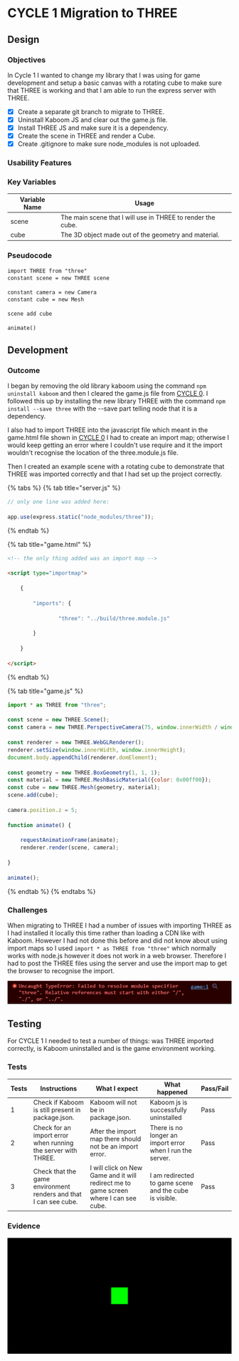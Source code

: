 # CYCLE 1 Migration to THREE

## Design

### Objectives

In Cycle 1 I wanted to change my library that I was using for game development and setup a basic canvas with a rotating cube to make sure that THREE is working and that I am able to run the express server with THREE.

* [x] Create a separate git branch to migrate to THREE.
* [x] Uninstall Kaboom JS and clear out the game.js file.
* [x] Install THREE JS and make sure it is a dependency.
* [x] Create the scene in THREE and render a Cube.
* [x] Create .gitignore to make sure node\_modules is not uploaded.

### Usability Features

### Key Variables

| Variable Name | Usage                                                       |
| ------------- | ----------------------------------------------------------- |
| scene         | The main scene that I will use in THREE to render the cube. |
| cube          | The 3D object made out of the geometry and material.        |

### Pseudocode

```
import THREE from "three"
constant scene = new THREE scene

constant camera = new Camera
constant cube = new Mesh

scene add cube

animate()
```

## Development

### Outcome

I began by removing the old library kaboom using the command `npm uninstall kaboom` and then I cleared the game.js file from [CYCLE 0](../2-design-and-development/cycle-1.md). I followed this up by installing the new library THREE with the command `npm install --save three` with the --save part telling node that it is a dependency.

I also had to import THREE into the javascript file which meant in the game.html file shown in [CYCLE 0](../2-design-and-development/cycle-1.md) I had to create an import map; otherwise I would keep getting an error where I couldn't use require and it the import wouldn't recognise the location of the three.module.js file.

Then I created an example scene with a rotating cube to demonstrate that THREE was imported correctly and that I had set up the project correctly.

{% tabs %}
{% tab title="server.js" %}
```javascript
// only one line was added here:

app.use(express.static("node_modules/three"));
```
{% endtab %}

{% tab title="game.html" %}
```html
<!-- the only thing added was an import map -->

<script type="importmap">
            
    {
                
        "imports": {
                
                "three": "../build/three.module.js"
                
        }
            
    }
        
</script>
```
{% endtab %}

{% tab title="game.js" %}
```javascript
import * as THREE from "three";

const scene = new THREE.Scene();
const camera = new THREE.PerspectiveCamera(75, window.innerWidth / window.innerHeight, 0.1, 1000);

const renderer = new THREE.WebGLRenderer();
renderer.setSize(window.innerWidth, window.innerHeight);
document.body.appendChild(renderer.domElement);

const geometry = new THREE.BoxGeometry(1, 1, 1);
const material = new THREE.MeshBasicMaterial({color: 0x00ff00});
const cube = new THREE.Mesh(geometry, material);
scene.add(cube);

camera.position.z = 5;

function animate() {
	
	requestAnimationFrame(animate);
	renderer.render(scene, camera);

}

animate();
```
{% endtab %}
{% endtabs %}

### Challenges

When migrating to THREE I had a number of issues with importing THREE as I had installed it locally this time rather than loading a CDN like with Kaboom. However I had not done this before and did not know about using import maps so I used `import * as THREE from "three"` which normally works with node.js however it does not work in a web browser. Therefore I had to post the  THREE files using the server and use the import map to get the browser to recognise the import.

![The browser doesn't automatically handle imports unlike node.js.](<../.gitbook/assets/image (4) (1) (1) (1).png>)

## Testing

For CYCLE 1 I needed to test a number of things: was THREE imported correctly, is Kaboom uninstalled and is the game environment working.

### Tests

| Tests | Instructions                                                     | What I expect                                                                         | What happened                                             | Pass/Fail |
| ----- | ---------------------------------------------------------------- | ------------------------------------------------------------------------------------- | --------------------------------------------------------- | --------- |
| 1     | Check if Kaboom is still present in package.json.                | Kaboom will not be in package.json.                                                   | Kaboom js is successfully uninstalled                     | Pass      |
| 2     | Check for an import error when running the server with THREE.    | After the import map there should not be an import error.                             | There is no longer an import error when I run the server. | Pass      |
| 3     | Check that the game environment renders and that I can see cube. | I will click on New Game and it will redirect me to game screen where I can see cube. | I am redirected to game scene and the cube is visible.    | Pass      |

### Evidence

![The cube is displaying correctly meaning that THREE is imported and working correctly.](<../.gitbook/assets/image (5) (1) (1) (1).png>)
